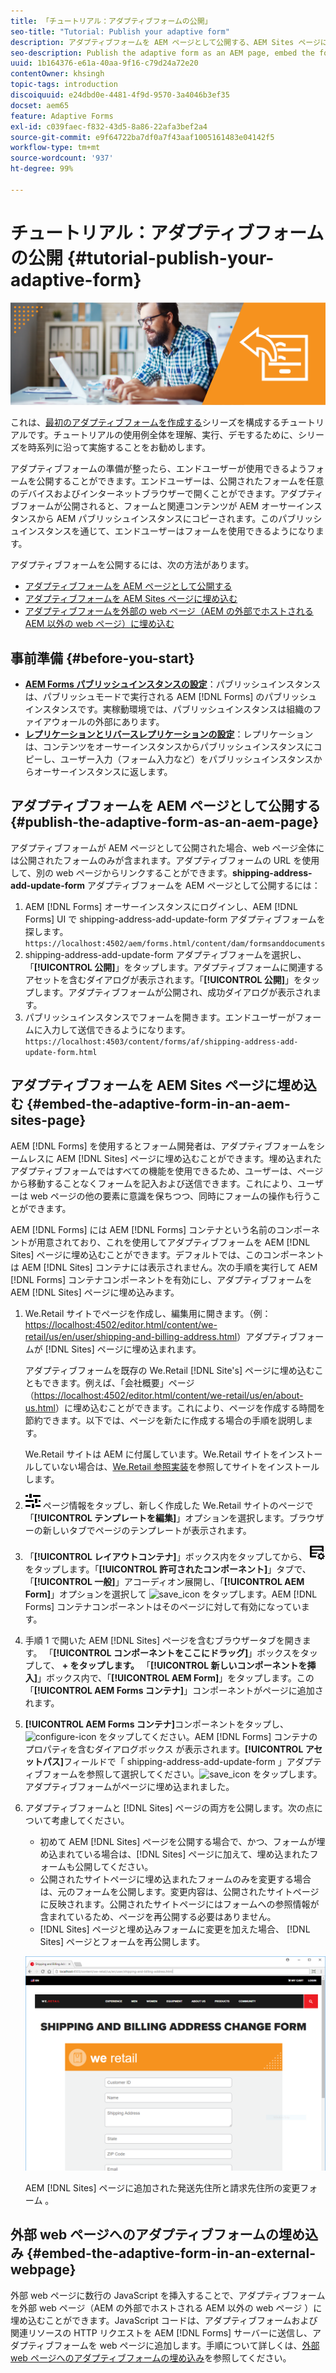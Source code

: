 ```yaml
---
title: 「チュートリアル：アダプティブフォームの公開」
seo-title: "Tutorial: Publish your adaptive form"
description: アダプティブフォームを AEM ページとして公開する、AEM Sites ページにフォームを埋め込む、外部 web ページにアダプティブフォームを埋め込む
seo-description: Publish the adaptive form as an AEM page, embed the form to an AEM Sites page, or embed the adaptive form in an external webpage
uuid: 1b164376-e61a-40aa-9f16-c79d24a72e20
contentOwner: khsingh
topic-tags: introduction
discoiquuid: e24dbd0e-4481-4f9d-9570-3a4046b3ef35
docset: aem65
feature: Adaptive Forms
exl-id: c039faec-f832-43d5-8a86-22afa3bef2a4
source-git-commit: e9f64722ba7df0a7f43aaf1005161483e04142f5
workflow-type: tm+mt
source-wordcount: '937'
ht-degree: 99%

---
```


# チュートリアル：アダプティブフォームの公開 {#tutorial-publish-your-adaptive-form}

![Hero-image](do-not-localize/13-publish-your-adaptive-form-small.png)

これは、[最初のアダプティブフォームを作成する](https://helpx.adobe.com/jp/experience-manager/6-3/forms/using/create-your-first-adaptive-form.html)シリーズを構成するチュートリアルです。チュートリアルの使用例全体を理解、実行、デモするために、シリーズを時系列に沿って実施することをお勧めします。

アダプティブフォームの準備が整ったら、エンドユーザーが使用できるようフォームを公開することができます。エンドユーザーは、公開されたフォームを任意のデバイスおよびインターネットブラウザーで開くことができます。アダプティブフォームが公開されると、フォームと関連コンテンツが AEM オーサーインスタンスから AEM パブリッシュインスタンスにコピーされます。このパブリッシュインスタンスを通じて、エンドユーザーはフォームを使用できるようになります。

アダプティブフォームを公開するには、次の方法があります。

* [アダプティブフォームを AEM ページとして公開する](../../forms/using/publish-your-adaptive-form.md#publish-the-adaptive-form-as-an-aem-page)
* [アダプティブフォームを AEM Sites ページに埋め込む](#embed-the-adaptive-form-in-an-aem-sites-page)
* [アダプティブフォームを外部の web ページ（AEM の外部でホストされる AEM 以外の web ページ）に埋め込む](../../forms/using/publish-your-adaptive-form.md)

## 事前準備 {#before-you-start}

* **[AEM Forms パブリッシュインスタンスの設定](https://helpx.adobe.com/jp/experience-manager/6-3/forms/using/installing-configuring-aem-forms-osgi.html)**：パブリッシュインスタンスは、パブリッシュモードで実行される AEM [!DNL Forms] のパブリッシュインスタンスです。実稼動環境では、パブリッシュインスタンスは組織のファイアウォールの外部にあります。
* **[レプリケーションとリバースレプリケーションの設定](https://helpx.adobe.com/jp/experience-manager/6-3/help/sites-deploying/replication.html)**：レプリケーションは、コンテンツをオーサーインスタンスからパブリッシュインスタンスにコピーし、ユーザー入力（フォーム入力など）をパブリッシュインスタンスからオーサーインスタンスに返します。

## アダプティブフォームを AEM ページとして公開する {#publish-the-adaptive-form-as-an-aem-page}

アダプティブフォームが AEM ページとして公開された場合、web ページ全体には公開されたフォームのみが含まれます。アダプティブフォームの URL を使用して、別の web ページからリンクすることができます。**shipping-address-add-update-form** アダプティブフォームを AEM ページとして公開するには：

1. AEM [!DNL Forms] オーサーインスタンスにログインし、AEM [!DNL Forms] UI で shipping-address-add-update-form アダプティブフォームを探します。
   `https://localhost:4502/aem/forms.html/content/dam/formsanddocuments`
1. shipping-address-add-update-form アダプティブフォームを選択し、「**[!UICONTROL 公開]**」をタップします。アダプティブフォームに関連するアセットを含むダイアログが表示されます。「**[!UICONTROL 公開]**」をタップします。アダプティブフォームが公開され、成功ダイアログが表示されます。
1. パブリッシュインスタンスでフォームを開きます。エンドユーザーがフォームに入力して送信できるようになります。
   `https://localhost:4503/content/forms/af/shipping-address-add-update-form.html`

## アダプティブフォームを AEM Sites ページに埋め込む {#embed-the-adaptive-form-in-an-aem-sites-page}

AEM [!DNL Forms] を使用するとフォーム開発者は、アダプティブフォームをシームレスに AEM [!DNL Sites] ページに埋め込むことができます。埋め込まれたアダプティブフォームではすべての機能を使用できるため、ユーザーは、ページから移動することなくフォームを記入および送信できます。これにより、ユーザーは web ページの他の要素に意識を保ちつつ、同時にフォームの操作も行うことができます。

AEM [!DNL Forms] には AEM [!DNL Forms] コンテナという名前のコンポーネントが用意されており、これを使用してアダプティブフォームを AEM [!DNL Sites] ページに埋め込むことができます。デフォルトでは、このコンポーネントは AEM [!DNL Sites] コンテナには表示されません。次の手順を実行して AEM [!DNL Forms] コンテナコンポーネントを有効にし、アダプティブフォームを AEM [!DNL Sites] ページに埋め込みます。

1. We.Retail サイトでページを作成し、編集用に開きます。（例：[https://localhost:4502/editor.html/content/we-retail/us/en/user/shipping-and-billing-address.html](https://localhost:4502/editor.html/content/we-retail/us/en/user/shipping-and-billing-address.html)）アダプティブフォームが [!DNL Sites] ページに埋め込まれます。

   アダプティブフォームを既存の We.Retail [!DNL Site's] ページに埋め込むこともできます。例えば、「会社概要」ページ（[https://localhost:4502/editor.html/content/we-retail/us/en/about-us.html](https://localhost:4502/editor.html/content/we-retail/us/en/about-us.html)）に埋め込むことができます。これにより、ページを作成する時間を節約できます。以下では、ページを新たに作成する場合の手順を説明します。

   We.Retail サイトは AEM に付属しています。We.Retail サイトをインストールしていない場合は、[We.Retail 参照実装](https://helpx.adobe.com/jp/experience-manager/6-3/help/sites-developing/we-retail.html)を参照してサイトをインストールします。

1.  ![プロパティ](assets/properties.png) ページ情報をタップし、新しく作成した We.Retail サイトのページで「**[!UICONTROL テンプレートを編集]**」オプションを選択します。ブラウザーの新しいタブでページのテンプレートが表示されます。
1. 「**[!UICONTROL レイアウトコンテナ]**」ボックス内をタップしてから、 ![feedmanagement](assets/feedmanagement.png) をタップします。「**[!UICONTROL 許可されたコンポーネント]**」タブで、「**[!UICONTROL 一般]**」アコーディオン展開し、「**[!UICONTROL AEM Form]**」オプションを選択して ![save_icon](assets/save_icon.svg) をタップします。AEM [!DNL Forms] コンテナコンポーネントはそのページに対して有効になっています。

1. 手順 1 で開いた AEM [!DNL Sites] ページを含むブラウザータブを開きます。  「**[!UICONTROL コンポーネントをここにドラッグ]**」ボックスをタップして、 **+ をタップします。** 「**[!UICONTROL 新しいコンポーネントを挿入]**」ボックス内で、「**[!UICONTROL AEM Form]**」をタップします。この「**[!UICONTROL AEM Forms コンテナ]**」コンポーネントがページに追加されます。
1. **[!UICONTROL AEM Forms コンテナ]**&#x200B;コンポーネントをタップし、 ![configure-icon](assets/configure-icon.svg) をタップしてください。AEM [!DNL Forms] コンテナのプロパティを含むダイアログボックス が表示されます。**[!UICONTROL アセットパス]**&#x200B;フィールドで「 shipping-address-add-update-form 」アダプティブフォームを参照して選択してください。![save_icon](assets/save_icon.svg) をタップします。アダプティブフォームがページに埋め込まれました。
1. アダプティブフォームと [!DNL Sites] ページの両方を公開します。次の点について考慮してください。

   * 初めて AEM [!DNL Sites] ページを公開する場合で、かつ、フォームが埋め込まれている場合は、[!DNL Sites] ページに加えて、埋め込まれたフォームも公開してください。
   * 公開されたサイトページに埋め込まれたフォームのみを変更する場合は、元のフォームを公開します。変更内容は、公開されたサイトページに反映されます。公開されたサイトページにはフォームへの参照情報が含まれているため、ページを再公開する必要はありません。
   *  [!DNL Sites] ページと埋め込みフォームに変更を加えた場合、 [!DNL Sites] ページとフォームを再公開します。

     ![embed-in-aem-sites](assets/embed-in-aem-sites.png)

   AEM [!DNL Sites] ページに追加された発送先住所と請求先住所の変更フォーム 。

## 外部 web ページへのアダプティブフォームの埋め込み {#embed-the-adaptive-form-in-an-external-webpage}

外部 web ページに数行の JavaScript を挿入することで、アダプティブフォームを外部 web ページ（AEM の外部でホストされる AEM 以外の web ページ ）に埋め込むことができます。JavaScript コードは、アダプティブフォームおよび関連リソースの HTTP リクエストを AEM [!DNL Forms] サーバーに送信し、アダプティブフォームを web ページに追加します。手順について詳しくは、[外部 web ページへのアダプティブフォームの埋め込み](/help/forms/using/embed-adaptive-form-external-web-page.md)を参照してください。
